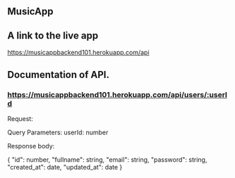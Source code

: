 ## MusicApp

##  A link to the live app
 https://musicappbackend101.herokuapp.com/api 

## Documentation of API.

### https://musicappbackend101.herokuapp.com/api/users/:userId

Request:

Query Parameters:
userId: number

Response body:

{
    "id": number,
    "fullname": string,
    "email": string,
    "password": string,
    "created_at": date,
    "updated_at": date
}